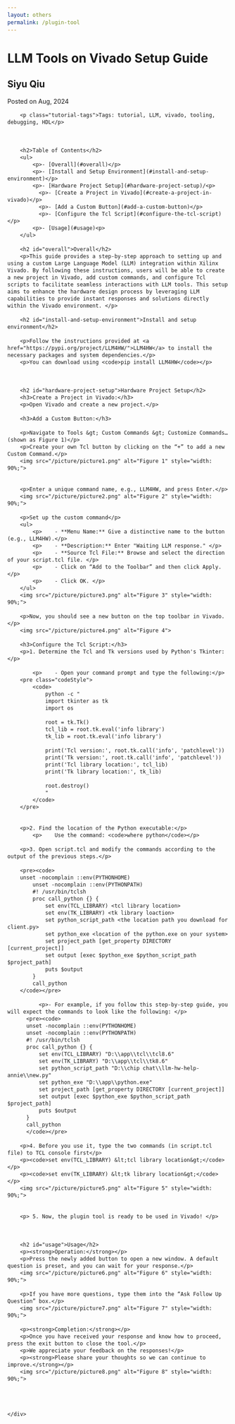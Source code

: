 ```yaml
---
layout: others
permalink: /plugin-tool
---
```


<html lang="en">
<head>
    <meta charset="UTF-8">
    <meta name="viewport" content="width=device-width, initial-scale=1.0">
    <link rel="stylesheet" href="styles.css">
</head>
<body>
    <div class="container">
        <h1 class="tutorial-title">LLM Tools on Vivado Setup Guide </h1>
        <h2 class="tutorial-subtitle">Siyu Qiu </h2>
        <p class="tutorial-date">Posted on Aug, 2024</p>
      
        <p class="tutorial-tags">Tags: tutorial, LLM, vivado, tooling, debugging, HDL</p>


                
        <h2>Table of Contents</h2>
        <ul>
            <p>- [Overall](#overall)</p>
            <p>- [Install and Setup Environment](#install-and-setup-environment)</p>
            <p>- [Hardware Project Setup](#hardware-project-setup)/<p>
              <p>- [Create a Project in Vivado](#create-a-project-in-vivado)</p>
              <p>- [Add a Custom Button](#add-a-custom-button)</p>
              <p>- [Configure the Tcl Script](#configure-the-tcl-script)</p>
            <p>- [Usage](#usage)<p>
        </ul>
        
        <h2 id="overall">Overall</h2>
        <p>This guide provides a step-by-step approach to setting up and using a custom Large Language Model (LLM) integration within Xilinx Vivado. By following these instructions, users will be able to create a new project in Vivado, add custom commands, and configure Tcl scripts to facilitate seamless interactions with LLM tools. This setup aims to enhance the hardware design process by leveraging LLM capabilities to provide instant responses and solutions directly within the Vivado environment. </p>
        
        <h2 id="install-and-setup-environment">Install and setup environment</h2>
        
        <p>Follow the instructions provided at <a href="https://pypi.org/project/LLM4HW/">LLM4HW</a> to install the necessary packages and system dependencies.</p>
        <p>You can download using <code>pip install LLM4HW</code></p>
        
        
        
        <h2 id="hardware-project-setup">Hardware Project Setup</h2>
        <h3>Create a Project in Vivado:</h3>
        <p>Open Vivado and create a new project.</p>
        
        <h3>Add a Custom Button:</h3>
        
        <p>Navigate to Tools &gt; Custom Commands &gt; Customize Commands… (shown as Figure 1)</p>
        <p>Create your own Tcl button by clicking on the “+” to add a new Custom Command.</p>
        <img src="/picture/picture1.png" alt="Figure 1" style="width: 90%;">
        
        
        <p>Enter a unique command name, e.g., LLM4HW, and press Enter.</p>
        <img src="/picture/picture2.png" alt="Figure 2" style="width: 90%;">
        
        <p>Set up the custom command</p>
        <ul>
            <p>    - **Menu Name:** Give a distinctive name to the button (e.g., LLM4HW).</p> 
            <p>    - **Description:** Enter "Waiting LLM response." </p>
            <p>    - **Source Tcl File:** Browse and select the direction of your script.tcl file. </p>
            <p>    - Click on “Add to the Toolbar” and then click Apply. </p>
            <p>    - Click OK. </p>
        </ul>
        <img src="/picture/picture3.png" alt="Figure 3" style="width: 90%;">
        
        <p>Now, you should see a new button on the top toolbar in Vivado.</p>
        <img src="/picture/picture4.png" alt="Figure 4">
        
        <h3>Configure the Tcl Script:</h3>
        <p>1. Determine the Tcl and Tk versions used by Python's Tkinter:</p>
        
            <p>    - Open your command prompt and type the following:</p>
        <pre class="codeStyle">
            <code>
                python -c "
                import tkinter as tk
                import os
                
                root = tk.Tk()
                tcl_lib = root.tk.eval('info library')
                tk_lib = root.tk.eval('info library')
                
                print('Tcl version:', root.tk.call('info', 'patchlevel'))
                print('Tk version:', root.tk.call('info', 'patchlevel'))
                print('Tcl library location:', tcl_lib)
                print('Tk library location:', tk_lib)
                
                root.destroy()
                "
            </code>
        </pre>
        
        
        <p>2. Find the location of the Python executable:</p>
            <p>    Use the command: <code>where python</code></p>
        
        <p>3. Open script.tcl and modify the commands according to the output of the previous steps.</p>
        
        <pre><code>
        unset -nocomplain ::env(PYTHONHOME)
            unset -nocomplain ::env(PYTHONPATH)
            #! /usr/bin/tclsh
            proc call_python {} {
                set env(TCL_LIBRARY) <tcl library location>
                set env(TK_LIBRARY) <tk library loaction>
                set python_script_path <the location path you download for client.py>
                set python_exe <location of the python.exe on your system>
                set project_path [get_property DIRECTORY [current_project]]
                set output [exec $python_exe $python_script_path $project_path]
                puts $output
            }
            call_python
        </code></pre>
        
              <p>- For example, if you follow this step-by-step guide, you will expect the commands to look like the following: </p>
          <pre><code>
          unset -nocomplain ::env(PYTHONHOME)
          unset -nocomplain ::env(PYTHONPATH)
          #! /usr/bin/tclsh
          proc call_python {} {
              set env(TCL_LIBRARY) "D:\\app\\tcl\\tcl8.6"
              set env(TK_LIBRARY) "D:\\app\\tcl\\tk8.6"
              set python_script_path "D:\\chip chat\\llm-hw-help-annie\\new.py"
              set python_exe "D:\\app\\python.exe"
              set project_path [get_property DIRECTORY [current_project]]
              set output [exec $python_exe $python_script_path $project_path]
              puts $output
          }
          call_python
          </code></pre>
        
        <p>4. Before you use it, type the two commands (in script.tcl file) to TCL console first</p>
        <p><code>set env(TCL_LIBRARY) &lt;tcl library location&gt;</code></p>
        <p><code>set env(TK_LIBRARY) &lt;tk library location&gt;</code></p>
        <img src="/picture/picture5.png" alt="Figure 5" style="width: 90%;">
        
        
        <p> 5. Now, the plugin tool is ready to be used in Vivado! </p>
        
        
        
        <h2 id="usage">Usage</h2>
        <p><strong>Operation:</strong></p>
        <p>Press the newly added button to open a new window. A default question is preset, and you can wait for your response.</p>
        <img src="/picture/picture6.png" alt="Figure 6" style="width: 90%;">
        
        <p>If you have more questions, type them into the “Ask Follow Up Question” box.</p>
        <img src="/picture/picture7.png" alt="Figure 7" style="width: 90%;">
        
        <p><strong>Completion:</strong></p>
        <p>Once you have received your response and know how to proceed, press the exit button to close the tool.</p>
        <p>We appreciate your feedback on the responses!</p>
        <p><strong>Please share your thoughts so we can continue to improve.</strong></p>
        <img src="/picture/picture8.png" alt="Figure 8" style="width: 90%;">



        
    </div>
</body>
</html>
